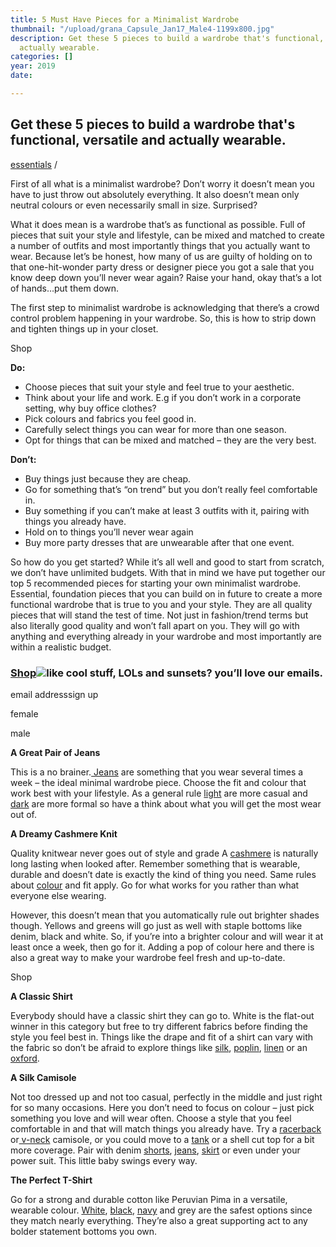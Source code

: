 ```yaml
---
title: 5 Must Have Pieces for a Minimalist Wardrobe
thumbnail: "/upload/grana_Capsule_Jan17_Male4-1199x800.jpg"
description: Get these 5 pieces to build a wardrobe that's functional, versatile and
  actually wearable.
categories: []
year: 2019
date: 

---
```

## Get these 5 pieces to build a wardrobe that's functional, versatile and actually wearable.

[essentials](https://www.grana.com/themodern/category/essentials/) / 

First of all what is a minimalist wardrobe? Don’t worry it doesn’t mean you have to just throw out absolutely everything. It also doesn’t mean only neutral colours or even necessarily small in size. Surprised?

What it does mean is a wardrobe that’s as functional as possible. Full of pieces that suit your style and lifestyle, can be mixed and matched to create a number of outfits and most importantly things that you actually want to wear. Because let’s be honest, how many of us are guilty of holding on to that one-hit-wonder party dress or designer piece you got a sale that you know deep down you’ll never wear again? Raise your hand, okay that’s a lot of hands…put them down.

The first step to minimalist wardrobe is acknowledging that there’s a crowd control problem happening in your wardrobe. So, this is how to strip down and tighten things up in your closet.

Shop

**Do:**

* Choose pieces that suit your style and feel true to your aesthetic.
* Think about your life and work. E.g if you don’t work in a corporate setting, why buy office clothes?
* Pick colours and fabrics you feel good in.
* Carefully select things you can wear for more than one season.
* Opt for things that can be mixed and matched – they are the very best.

**Don’t:**

* Buy things just because they are cheap.
* Go for something that’s “on trend” but you don’t really feel comfortable in.
* Buy something if you can’t make at least 3 outfits with it, pairing with things you already have.
* Hold on to things you’ll never wear again
* Buy more party dresses that are unwearable after that one event.

So how do you get started? While it’s all well and good to start from scratch, we don’t have unlimited budgets. With that in mind we have put together our top 5 recommended pieces for starting your own minimalist wardrobe. Essential, foundation pieces that you can build on in future to create a more functional wardrobe that is true to you and your style. They are all quality pieces that will stand the test of time. Not just in fashion/trend terms but also literally good quality and won’t fall apart on you. They will go with anything and everything already in your wardrobe and most importantly are within a realistic budget.

### [Shop![](https://i.pinimg.com/474x/77/b4/99/77b49965fcdc3a928b5c1a4cba2688e8.jpg)](https://www.grana.com/themodern/5-must-have-pieces-for-a-minimalist-wardrobe/#2)like cool stuff, LOLs and sunsets? you’ll love our emails.

email addresssign up

female

male

**A Great Pair of Jeans**

This is a no brainer.[ Jeans](http://www.grana.com/women/japanese-denim.html) are something that you wear several times a week – the ideal minimal wardrobe piece. Choose the fit and colour that work best with your lifestyle. As a general rule [light](http://www.grana.com/women-s-slim-boyfriend-jeans.html?size=268&color=279) are more casual and [dark](http://www.grana.com/women-s-skinny-jeans.html?size=268&color=272) are more formal so have a think about what you will get the most wear out of.

**A Dreamy Cashmere Knit**

Quality knitwear never goes out of style and grade A [cashmere](https://www.grana.com/women/collection/mongolian-cashmere.html) is naturally long lasting when looked after. Remember something that is wearable, durable and doesn’t date is exactly the kind of thing you need. Same rules about [colour](https://www.grana.com/women/collection/mongolian-cashmere.html) and fit apply. Go for what works for you rather than what everyone else wearing.

However, this doesn’t mean that you automatically rule out brighter shades though. Yellows and greens will go just as well with staple bottoms like denim, black and white. So, if you’re into a brighter colour and will wear it at least once a week, then go for it. Adding a pop of colour here and there is also a great way to make your wardrobe feel fresh and up-to-date.

Shop

**A Classic Shirt**

Everybody should have a classic shirt they can go to. White is the flat-out winner in this category but free to try different fabrics before finding the style you feel best in. Things like the drape and fit of a shirt can vary with the fabric so don’t be afraid to explore things like [silk](https://www.grana.com/silk-classic-shirt.html?size=58&color=538), [poplin](https://www.grana.com/women-s-poplin-boyfriend-shirt.html?size=201&color=248), [linen](https://www.grana.com/women-s-linen-boyfriend-shirt.html?size=202&color=250) or an [oxford](https://www.grana.com/women-s-oxford-boyfriend-shirt.html?size=204&color=463).

**A Silk Camisole**

Not too dressed up and not too casual, perfectly in the middle and just right for so many occasions. Here you don’t need to focus on colour – just pick something you love and will wear often. Choose a style that you feel comfortable in and that will match things you already have. Try a [racerback](https://www.grana.com/silk-racerback-camisole.html?size=204&color=383) or[ v-neck](https://www.grana.com/silk-v-neck-camisole.html?size=205&color=386) camisole, or you could move to a [tank](https://www.grana.com/silk-tank.html?size=204&color=210) or a shell cut top for a bit more coverage. Pair with denim [shorts](https://www.grana.com/women-s-denim-loose-shorts.html?size=203&color=275), [jeans](https://www.grana.com/women/bottom/jeans.html), [skirt](https://www.grana.com/women-s-a-line-skirt-mid-1-1.html?size=201&color=271) or even under your power suit. This little baby swings every way.

**The Perfect T-Shirt**

Go for a strong and durable cotton like Peruvian Pima in a versatile, wearable colour. [White](https://www.grana.com/women-s-crew-neck-t-shirt.html?size=32&color=43), [black](https://www.grana.com/women-s-pima-modal-slouchy-tee.html?size=204&color=402), [navy](https://www.grana.com/women-s-crew-neck-t-shirt.html?size=34&color=46) and grey are the safest options since they match nearly everything. They’re also a great supporting act to any bolder statement bottoms you own.